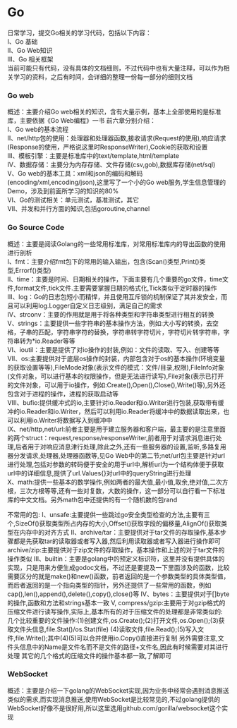 # Go
   日常学习，提交Go相关的学习代码，包括以下内容：<br/>
    Ⅰ、Go 基础 <br/>
    Ⅱ、Go Web知识  <br/>
    Ⅲ、Go 相关框架  <br/>
    当前可能只有代码，没有具体的文档细则，不过代码中也有大量注释，可以作为相关学习的资料，之后有时间，会详细的整理一份每一部分的细则文档 <br/>
### Go web
   概述：主要介绍Go web相关的知识，含有大量示例，基本上全部使用的是标准库，主要依据《Go Web编程》一书
    前六章分别介绍：<br/>
                Ⅰ、Go web的基本流程 <br/>
                Ⅱ、net/http包的使用：处理器和处理器函数,接收请求(Request的使用),响应请求(Response的使用，严格说这里时ResponseWriter),Cookie的获取和设置 <br/>
                Ⅲ、模板引擎：主要是标准库中的text/template,html/template <br/>
                Ⅳ、数据存储：主要分为内存存储、文件存储(csv,gob),数据库存储(net/sql)<br>
                Ⅴ、Go web的基本工具：xml和json的编码和解码(encoding/xml,encoding/json),这里写了一个小的Go web服务,学生信息管理的Demo，涉及到前面所学习的知识的80%<br>
                Ⅵ、Go的测试相关：单元测试，基准测试，其它 <br/>
                Ⅶ、并发和并行方面的知识,包括goroutine,channel  <br/>
### Go Source Code
   概述：主要是阅读Golang的一些常用标准库，对常用标准库内的导出函数的使用进行剖析 <br/>
    Ⅰ、fmt：主要介绍fmt包下的常用的输入输出，包含(Scan()类型,Print()类型,Errorf()类型) <br/>
    Ⅱ、time：主要是时间、日期相关的操作，下面主要有几个重要的go文件，time文件,format文件,tick文件.主要需要掌握日期的格式化,Tick类似于定时器的操作 <br/>
    Ⅲ、log：Go的日志包短小而精悍，并且使用互斥锁的机制保证了其并发安全，而且可以利用log.Logger自定义日志级别，满足自己的需求 <br/>
    Ⅳ、strconv：主要的作用就是用于将各种类型和字符串类型进行相互的转换  <br/>
    Ⅴ、strings：主要提供一些字符串的基本操作方法，例如:大小写的转换，去空格，子串的匹配，字符串字符的替换，字符串转字符切片，字符切片转字符串，字符串转为*io.Reader等等 <br/>
    Ⅵ、ioutil：主要是提供了对io操作的封装,例如：文件的读取、写入、创建等等 <br/>
    Ⅶ、os:主要提供对于底层os操作的封装，内部包含对于os的基本操作(环境变量的获取设置等等),FileMode对象(表示文件的模式：文件/目录,权限),FileInfo对象(文件对象，可以进行基本的权限操作，但是无法进行读写),File对象(表示已打开的文件对象，可以用于io操作，例如:Create(),Open(),Close(),Write()等),另外还包含对于进程的操作，进程的获取启动等  <br/>
    Ⅷ、bufio:提供缓冲式的io,主要针对io.Reader和io.Writer进行包装,获取带有缓冲的io.Reader和io.Writer，然后可以利用io.Reader将缓冲中的数据读取出来，也可以利用io.Writer将数据写入到缓冲中 <br/> 
    Ⅸ、net/http,net/url:前者主要是用于建立服务器和客户端，最主要的是注意里面的两个struct：request,response/responseWriter,前者用于对请求消息进行处理,后者用于对响应消息津行处理,除此之外,还有一些服务器的设置,监听,多路复用器分发请求,处理器,处理器函数等,见Go Web中的第二节;net/url包主要是针对url进行处理,包括对参数的转码便于安全的用于url中,解析url为一个结构体便于获取url中的详细信息,提供了url.Values{}对url中的queryString进行处理 <br/>
    Ⅹ、math:提供一些基本的数学操作,例如两者的最大值,最小值,取余,绝对值,二次方根，三次方根等等,还有一些对复数，大数的操作，这一部分可以自行看一下标准库的中文文档。另外math包中还提供的有一个随机数的包rand

   不常用的包:
    Ⅰ、unsafe:主要提供一些跳过go安全类型检查的方法,主要有三个,SizeOf()获取类型所占内存的大小,Offset()获取字段的偏移量,AlignOf()获取类型在内存中的对齐方式
    Ⅱ、archive/tar：主要提供对于tar文件的存取操作,基本步骤都是先获取tar的读取器或者写入器,然后利用读取器或者写入器进行操作即可
        archive/zip:主要提供对于zip文件的存取操作，基本操作和上述的对于tar文件的操作类似
    Ⅲ、builtin：主要是golang中的预定义标识符，这里并没有提供具体的实现，只是用来方便生成godoc文档，不过还是要提及一下里面涉及的函数，比较需要区分的就是make()和new()函数，前者返回的是一个参数类型的具体类型值，而后者返回的是一个指向类型的指针，另外还提供了一些常用的函数，例如cap(),len(),append(),delete(),copy(),close()等
    Ⅳ、bytes：主要提供对于[]byte的操作,函数和方法和strings基本一致
    Ⅴ,  compress/gzip:主要用于对gzip格式的压缩文件进行读写操作,实际上,基本所有的对于压缩文件的处理都是非常类似的:
        几个比较重要的文件操作:(1)创建文件,os.Create();(2)打开文件,os.Open();(3)获取文件头信息,file.Stat()/os.Stat(file)
                             (4)读取文件,file.Read();(5)写入文件,file.Write();其中(4)(5)可以合并使用io.Copy()直接进行复制
                              另外需要注意,文件头信息中的Name是文件名而不是文件的路径+文件名,因此有时候需要对其进行处理
        其它的几个格式的压缩文件的操作基本都一致,了解即可
### WebSocket
   概述：主要是介绍一下golang的WebSocket实现,因为业务中经常会遇到消息推送类似的需求,而实现消息推送,使用WebSocket是比较常见的,不过golang提供的WebSocket好像不是很好用,所以这里选用github.com/gorilla/websocket这个实现